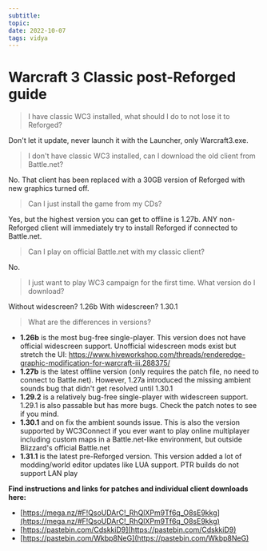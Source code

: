 ```yaml
---
subtitle:
topic:
date: 2022-10-07
tags: vidya
---
```


# Warcraft 3 Classic post-Reforged guide

>I have classic WC3 installed, what should I do to not lose it to Reforged?

Don't let it update, never launch it with the Launcher, only Warcraft3.exe.

>I don't have classic WC3 installed, can I download the old client from Battle.net?

No. That client has been replaced with a 30GB version of Reforged with new graphics turned off.

>Can I just install the game from my CDs?

Yes, but the highest version you can get to offline is 1.27b. ANY non-Reforged client will immediately try to install Reforged if connected to Battle.net.

>Can I play on official Battle.net with my classic client?

No.
>I just want to play WC3 campaign for the first time. What version do I download?

Without widescreen? 1.26b
With widescreen? 1.30.1

>What are the differences in versions?

- **1.26b** is the most bug-free single-player. This version does not have official widescreen support. Unofficial widescreen mods exist but stretch the UI: https://www.hiveworkshop.com/threads/renderedge-graphic-modification-for-warcraft-iii.288375/
- **1.27b** is the latest offline version (only requires the patch file, no need to connect to Battle.net). However, 1.27a introduced the missing ambient sounds bug that didn't get resolved until 1.30.1
- **1.29.2** is a relatively bug-free single-player with widescreen support. 1.29.1 is also passable but has more bugs. Check the patch notes to see if you mind.
- **1.30.1** and on fix the ambient sounds issue. This is also the version supported by WC3Connect if you ever want to play online multiplayer including custom maps in a Battle.net-like environment, but outside Blizzard's official Battle.net
- **1.31.1** is the latest pre-Reforged version. This version added a lot of modding/world editor updates like LUA support.
PTR builds do not support LAN play

**Find instructions and links for patches and individual client downloads here:**
- [https://mega.nz/#F!QsoUDArC!_RhQlXPm9Tf6q_O8sE9kkg](https://mega.nz/#F!QsoUDArC!_RhQlXPm9Tf6q_O8sE9kkg)
- [https://pastebin.com/CdskkiD9](https://pastebin.com/CdskkiD9)
- [https://pastebin.com/Wkbp8NeG](https://pastebin.com/Wkbp8NeG)